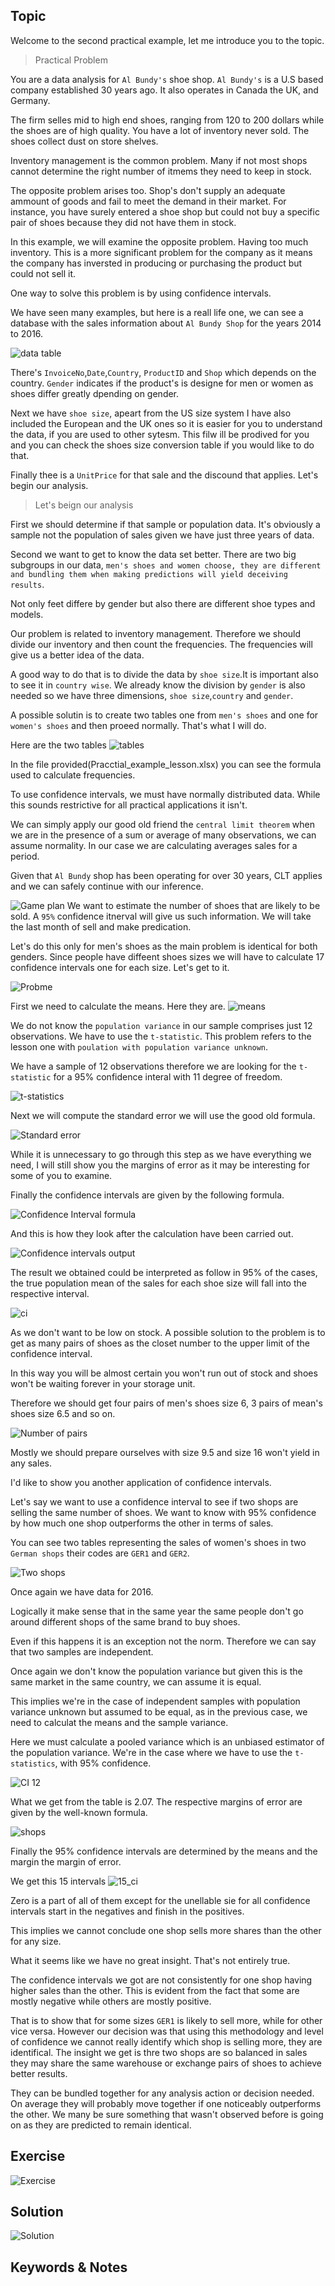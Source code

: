 ## Topic

Welcome to the second practical example, let me introduce you to the topic.

> Practical Problem

 You are a data analysis for `Al Bundy's` shoe shop. `Al Bundy's` is a U.S based company established 30 years ago. It also operates in Canada the UK, and Germany.

 The firm selles mid to high end shoes, ranging from 120 to 200 dollars while the shoes are of high quality. You have a lot of inventory never sold. The shoes collect dust on store shelves.

 Inventory management is the common problem. Many if not most shops cannot determine the right number of itmems they need to keep in stock. 
 
 The opposite problem arises too. Shop's don't supply an adequate ammount of goods and fail to meet the demand in their market. For instance, you have surely entered a shoe shop but could not buy a specific pair of shoes because they did not have them in stock.


In this example, we will examine the opposite problem. Having too much inventory. This is  a more significant problem for the company as it means the company has inversted in producing or purchasing the product but could not sell it.

One way to solve this problem is by using confidence intervals.

We have seen many examples, but here is a reall life one, we can see a database with the sales information about `Al Bundy Shop` for the years 2014 to 2016.

![data table](./imgs/table_data.png)

There's `InvoiceNo`,`Date`,`Country`, `ProductID` and `Shop` which depends on the country. `Gender` indicates if the product's is designe for men or women as shoes differ greatly dpending on gender.

Next we have `shoe size`, apeart from the US size system I have also included the European and the UK ones so it is easier for you to understand the data, if you are used to other sytesm. This filw ill be prodived for you and you can check the shoes size conversion table if you would like to do that.

Finally thee is a `UnitPrice` for that sale and the discound that applies. Let's begin our analysis.

> Let's beign our analysis

First we should determine if that sample or population data. It's obviously a sample not the population of sales given we have just three years of data.

Second we want to get to know the data set better. There are two big subgroups in our data, `men's shoes and women choose, they are different and bundling them when making predictions will yield deceiving results`.

Not only feet differe by gender but also there are different shoe types and models.


Our problem is related to inventory management. Therefore we should divide our inventory and then count the frequencies. The frequencies  will give us a better idea of the data.

A good way to do that is to divide the data by `shoe size`.It is important also to see it in `country wise`. We already know the division by `gender` is also needed so we have three dimensions, `shoe size`,`country` and `gender`.

A possible solutin is to create two tables one from `men's shoes` and one for `women's shoes` and then proeed normally. That's what I will do.


Here are the two tables
![tables](./imgs/tables.png)

In the file provided(Pracctial_example_lesson.xlsx) you can see the formula used to calculate frequencies.

To use confidence intervals, we must have normally distributed data. While this sounds restrictive for all practical applications it isn't.

We can simply apply our good old friend the `central limit theorem` when we are in the presence of a sum or average of many observations, we can assume normality. In our case we are calculating averages sales for a period.

Given that `Al Bundy` shop has been operating for over 30 years, CLT applies and we can safely  continue  with our inference.

![Game plan](./imgs/game_plan.png)
We want to estimate the number of shoes that are likely to be sold. A `95%` confidence itnerval will give us such information. We will take the last month of sell and make predication.


Let's do this only for men's shoes as the main problem is identical for both genders. Since people have diffeent shoes sizes we will have to calculate 17 confidence intervals one for each size. Let's get to it.

![Probme](./imgs/problem.png)


First we need to calculate the means. Here they are.
![means](./imgs/means.png)

We do not know the `population variance` in our sample comprises just 12 observations. We have to use the `t-statistic`. This problem refers to the lesson one with `poulation with population variance unknown`.

We have a sample of 12 observations therefore we are looking for the `t-statistic` for a 95% confidence interal with 11 degree of freedom.

![t-statistics](./imgs/t_statistics.png)

Next we will compute the standard error we will use the good old formula.

![Standard error](./imgs/standard_error.png)

While it is unnecessary to go through this step as we have everything we need, I will still show you the margins of error as it may be interesting for some of you to examine.

Finally the confidence intervals are given by the following formula.

![Confidence Interval formula](./imgs/confidence_iterval_formula.png)

And this is how they look after the calculation have been carried out.

![Confidence intervals output](./imgs/ci_outputs.png)

The result we obtained could be interpreted as follow in 95% of the cases, the true population mean of the sales for each shoe size will fall into the respective interval. 

![ci](./imgs/ci.png)

As we don't want to be low on stock. A possible solution to the problem is to get as many pairs of shoes as the closet number to the upper limit of the confidence interval.


In this way you will be almost certain you won't run out of stock and shoes won't be waiting forever in your storage unit.

Therefore we should get four pairs of men's shoes size 6, 3 pairs of mean's shoes size 6.5 and so on.

![Number of pairs](./imgs/number_of_pairs.png)

Mostly we should prepare ourselves with size 9.5 and size 16 won't yield in any sales.


I'd like to show you another application of confidence intervals.

Let's say we want to use a confidence interval to see if two shops are selling the same number of shoes. We want to know with 95% confidence by how much one shop outperforms the other in terms of sales.

You can see two tables representing the sales of women's shoes in two `German shops` their codes are `GER1` and `GER2`.

![Two shops](./imgs/two_shops.png)

Once again we have data for 2016.

Logically it make sense that in the same year the same people don't go around different shops of the same brand to buy shoes.

Even if this happens it is an exception not the norm. Therefore we can say that two samples are independent.

Once again we don't know the population variance but given this is the same market in the same country, we can assume it is equal.

This implies we're in the case of independent samples with population variance unknown but assumed to be equal, as in the previous case, we need to calculat the means and the sample variance.


Here we must calculate a pooled variance which is an unbiased estimator of the population variance. We're in the case where we have to use the `t-statistics`, with 95% confidence.

![CI 12](./imgs/ci_12.png)

What we get from the table is 2.07. The respective margins of error are given by the well-known formula.

![shops](./imgs/shops.png)

Finally the 95% confidence intervals are determined by the means and the margin the margin of error.

We get this 15 intervals
![15_ci](./imgs/ci_15.png)

Zero is a part of all of them except for the unellable sie for all confidence intervals start in the negatives and finish in the positives.

This implies we cannot conclude one shop sells more shares than the other for any size.

What it seems like we have no great insight. That's not entirely true.

The confidence intervals we got are not consistently for one shop having higher sales than the other. This is evident from the fact that some are mostly negative while others are mostly positive.


That is to show that for some sizes `GER1` is likely to sell more, while for other vice versa. However our decision was that using this methodology and level of confidence we cannot really identify which shop is selling more, they are identifical. The insight we get is thre two shops are so balanced in sales they may share the same warehouse or exchange pairs of shoes to achieve better results.

They can be bundled together for any analysis action or decision needed. On average they will probably move together if one noticeably outperforms the other.
We many be sure something that wasn't observed before is going on as they are predicted to remain identical.


## Exercise
![Exercise](./imgs/exercise.png)


## Solution
![Solution](./imgs/solution.png)











## Keywords & Notes

